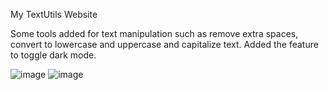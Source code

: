 My TextUtils Website

Some tools added for text manipulation such as remove extra spaces, convert to lowercase and uppercase and capitalize text.
Added the feature to toggle dark mode.


![image](https://user-images.githubusercontent.com/33937516/140884682-dc06e497-af0d-43d5-8e65-ac3d5b56eb64.png)
![image](https://user-images.githubusercontent.com/33937516/140884733-588ab1a2-9212-45c3-bbf3-249fc522073d.png)
